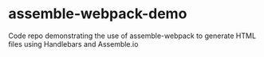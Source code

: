 # assemble-webpack-demo
Code repo demonstrating the use of assemble-webpack to generate HTML files using Handlebars and Assemble.io
